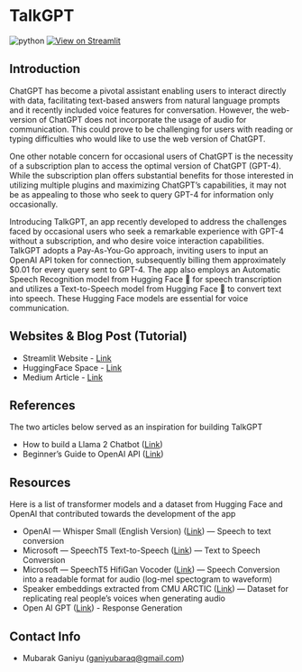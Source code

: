 # TalkGPT
![python](https://img.shields.io/badge/Python-3.9.0%2B-blue)
[![View on Streamlit](https://img.shields.io/badge/Streamlit-View%20on%20Streamlit%20app-ff69b4?logo=streamlit)](https://talk-gpt.streamlit.app/)

## Introduction

ChatGPT has become a pivotal assistant enabling users to interact directly with data, facilitating text-based answers from natural language prompts and it recently included voice features for conversation. However, the web-version of ChatGPT does not incorporate the usage of audio for communication. This could prove to be challenging for users with reading or typing difficulties who would like to use the web version of ChatGPT.

One other notable concern for occasional users of ChatGPT is the necessity of a subscription plan to access the optimal version of ChatGPT (GPT-4). While the subscription plan offers substantial benefits for those interested in utilizing multiple plugins and maximizing ChatGPT’s capabilities, it may not be as appealing to those who seek to query GPT-4 for information only occasionally.

Introducing TalkGPT, an app recently developed to address the challenges faced by occasional users who seek a remarkable experience with GPT-4 without a subscription, and who desire voice interaction capabilities. TalkGPT adopts a Pay-As-You-Go approach, inviting users to input an OpenAI API token for connection, subsequently billing them approximately $0.01 for every query sent to GPT-4. The app also employs an Automatic Speech Recognition model from Hugging Face 🤗 for speech transcription and utilizes a Text-to-Speech model from Hugging Face 🤗 to convert text into speech. These Hugging Face models are essential for voice communication.

## Websites & Blog Post (Tutorial)
- Streamlit Website - [Link](https://talk-gpt.streamlit.app/)
- HuggingFace Space - [Link](https://huggingface.co/spaces/mabrouk/talkgpt)
- Medium Article - [Link](https://medium.com/@Mubarak_Ganiyu/talkgpt-voice-integration-with-chatgpt-dfbd02a0ceab)
## References
The two articles below served as an inspiration for building TalkGPT

- How to build a Llama 2 Chatbot ([Link](https://blog.streamlit.io/how-to-build-a-llama-2-chatbot/))
- Beginner’s Guide to OpenAI API ([Link](https://blog.streamlit.io/beginners-guide-to-openai-api/))

## Resources
Here is a list of transformer models and a dataset from Hugging Face and OpenAI that contributed towards the development of the app

- OpenAI — Whisper Small (English Version) ([Link](https://huggingface.co/openai/whisper-small.en)) — Speech to text conversion
- Microsoft — SpeechT5 Text-to-Speech ([Link](https://huggingface.co/microsoft/speecht5_tts)) — Text to Speech Conversion
- Microsoft — SpeechT5 HifiGan Vocoder ([Link](https://huggingface.co/microsoft/speecht5_hifigan)) — Speech Conversion into a readable format for audio (log-mel spectogram to waveform)
- Speaker embeddings extracted from CMU ARCTIC ([Link](https://huggingface.co/datasets/Matthijs/cmu-arctic-xvectors)) — Dataset for replicating real people’s voices when generating audio
- Open AI GPT ([Link](https://platform.openai.com/docs/guides/text-generation)) - Response Generation

## Contact Info
- Mubarak Ganiyu (ganiyubaraq@gmail.com)
